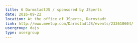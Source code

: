 ```yaml
---
title: 6 DarmstadtJS / sponsored by JSperts
date: 2016-09-22
location: At the office of JSperts, Darmstadt
link: http://www.meetup.com/DarmstadtJS/events/233610604/
usergroup: dajs
type: usergroup
---
```

